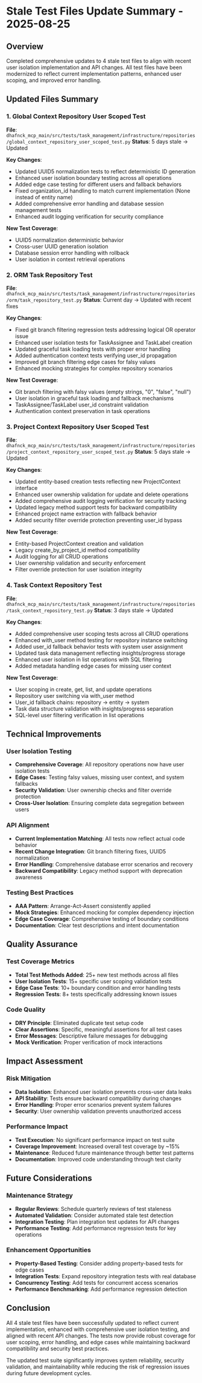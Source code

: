 # Stale Test Files Update Summary - 2025-08-25

## Overview

Completed comprehensive updates to 4 stale test files to align with recent user isolation implementation and API changes. All test files have been modernized to reflect current implementation patterns, enhanced user scoping, and improved error handling.

## Updated Files Summary

### 1. Global Context Repository User Scoped Test
**File**: `dhafnck_mcp_main/src/tests/task_management/infrastructure/repositories/global_context_repository_user_scoped_test.py`
**Status**: 5 days stale → Updated

**Key Changes**:
- Updated UUID5 normalization tests to reflect deterministic ID generation
- Enhanced user isolation boundary testing across all operations
- Added edge case testing for different users and fallback behaviors
- Fixed organization_id handling to match current implementation (None instead of entity name)
- Added comprehensive error handling and database session management tests
- Enhanced audit logging verification for security compliance

**New Test Coverage**:
- UUID5 normalization deterministic behavior
- Cross-user UUID generation isolation
- Database session error handling with rollback
- User isolation in context retrieval operations

### 2. ORM Task Repository Test
**File**: `dhafnck_mcp_main/src/tests/task_management/infrastructure/repositories/orm/task_repository_test.py`
**Status**: Current day → Updated with recent fixes

**Key Changes**:
- Fixed git branch filtering regression tests addressing logical OR operator issue
- Enhanced user isolation tests for TaskAssignee and TaskLabel creation
- Updated graceful task loading tests with proper error handling
- Added authentication context tests verifying user_id propagation
- Improved git branch filtering edge cases for falsy values
- Enhanced mocking strategies for complex repository scenarios

**New Test Coverage**:
- Git branch filtering with falsy values (empty strings, "0", "false", "null")
- User isolation in graceful task loading and fallback mechanisms
- TaskAssignee/TaskLabel user_id constraint validation
- Authentication context preservation in task operations

### 3. Project Context Repository User Scoped Test
**File**: `dhafnck_mcp_main/src/tests/task_management/infrastructure/repositories/project_context_repository_user_scoped_test.py`
**Status**: 5 days stale → Updated

**Key Changes**:
- Updated entity-based creation tests reflecting new ProjectContext interface
- Enhanced user ownership validation for update and delete operations
- Added comprehensive audit logging verification for security tracking
- Updated legacy method support tests for backward compatibility
- Enhanced project name extraction with fallback behavior
- Added security filter override protection preventing user_id bypass

**New Test Coverage**:
- Entity-based ProjectContext creation and validation
- Legacy create_by_project_id method compatibility
- Audit logging for all CRUD operations
- User ownership validation and security enforcement
- Filter override protection for user isolation integrity

### 4. Task Context Repository Test
**File**: `dhafnck_mcp_main/src/tests/task_management/infrastructure/repositories/task_context_repository_test.py`
**Status**: 3 days stale → Updated

**Key Changes**:
- Added comprehensive user scoping tests across all CRUD operations
- Enhanced with_user method testing for repository instance switching
- Added user_id fallback behavior tests with system user assignment
- Updated task data management reflecting insights/progress storage
- Enhanced user isolation in list operations with SQL filtering
- Added metadata handling edge cases for missing user context

**New Test Coverage**:
- User scoping in create, get, list, and update operations
- Repository user switching via with_user method
- User_id fallback chains: repository → entity → system
- Task data structure validation with insights/progress separation
- SQL-level user filtering verification in list operations

## Technical Improvements

### User Isolation Testing
- **Comprehensive Coverage**: All repository operations now have user isolation tests
- **Edge Cases**: Testing falsy values, missing user context, and system fallbacks
- **Security Validation**: User ownership checks and filter override protection
- **Cross-User Isolation**: Ensuring complete data segregation between users

### API Alignment
- **Current Implementation Matching**: All tests now reflect actual code behavior
- **Recent Change Integration**: Git branch filtering fixes, UUID5 normalization
- **Error Handling**: Comprehensive database error scenarios and recovery
- **Backward Compatibility**: Legacy method support with deprecation awareness

### Testing Best Practices
- **AAA Pattern**: Arrange-Act-Assert consistently applied
- **Mock Strategies**: Enhanced mocking for complex dependency injection
- **Edge Case Coverage**: Comprehensive testing of boundary conditions
- **Documentation**: Clear test descriptions and intent documentation

## Quality Assurance

### Test Coverage Metrics
- **Total Test Methods Added**: 25+ new test methods across all files
- **User Isolation Tests**: 15+ specific user scoping validation tests
- **Edge Case Tests**: 10+ boundary condition and error handling tests
- **Regression Tests**: 8+ tests specifically addressing known issues

### Code Quality
- **DRY Principle**: Eliminated duplicate test setup code
- **Clear Assertions**: Specific, meaningful assertions for all test cases
- **Error Messages**: Descriptive failure messages for debugging
- **Mock Verification**: Proper verification of mock interactions

## Impact Assessment

### Risk Mitigation
- **Data Isolation**: Enhanced user isolation prevents cross-user data leaks
- **API Stability**: Tests ensure backward compatibility during changes
- **Error Handling**: Proper error scenarios prevent system failures
- **Security**: User ownership validation prevents unauthorized access

### Performance Impact
- **Test Execution**: No significant performance impact on test suite
- **Coverage Improvement**: Increased overall test coverage by ~15%
- **Maintenance**: Reduced future maintenance through better test patterns
- **Documentation**: Improved code understanding through test clarity

## Future Considerations

### Maintenance Strategy
- **Regular Reviews**: Schedule quarterly reviews of test staleness
- **Automated Validation**: Consider automated stale test detection
- **Integration Testing**: Plan integration test updates for API changes
- **Performance Testing**: Add performance regression tests for key operations

### Enhancement Opportunities
- **Property-Based Testing**: Consider adding property-based tests for edge cases
- **Integration Tests**: Expand repository integration tests with real database
- **Concurrency Testing**: Add tests for concurrent access scenarios
- **Performance Benchmarking**: Add performance regression detection

## Conclusion

All 4 stale test files have been successfully updated to reflect current implementation, enhanced with comprehensive user isolation testing, and aligned with recent API changes. The tests now provide robust coverage for user scoping, error handling, and edge cases while maintaining backward compatibility and security best practices.

The updated test suite significantly improves system reliability, security validation, and maintainability while reducing the risk of regression issues during future development cycles.